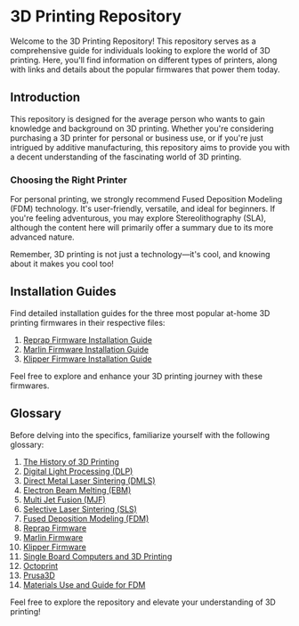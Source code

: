 # 3D Printing Repository

Welcome to the 3D Printing Repository! This repository serves as a comprehensive guide for individuals looking to explore the world of 3D printing. Here, you'll find information on different types of printers, along with links and details about the popular firmwares that power them today.

## Introduction

This repository is designed for the average person who wants to gain knowledge and background on 3D printing. Whether you're considering purchasing a 3D printer for personal or business use, or if you're just intrigued by additive manufacturing, this repository aims to provide you with a decent understanding of the fascinating world of 3D printing.

### Choosing the Right Printer

For personal printing, we strongly recommend Fused Deposition Modeling (FDM) technology. It's user-friendly, versatile, and ideal for beginners. If you're feeling adventurous, you may explore Stereolithography (SLA), although the content here will primarily offer a summary due to its more advanced nature.

Remember, 3D printing is not just a technology—it's cool, and knowing about it makes you cool too!

## Installation Guides

Find detailed installation guides for the three most popular at-home 3D printing firmwares in their respective files:

1. [Reprap Firmware Installation Guide](firmwares/reprap.md)
2. [Marlin Firmware Installation Guide](firmwares/marlin.md)
3. [Klipper Firmware Installation Guide](firmwares/klipper.md)

Feel free to explore and enhance your 3D printing journey with these firmwares.

## Glossary

Before delving into the specifics, familiarize yourself with the following glossary:

1. [The History of 3D Printing](history.md)
2. [Digital Light Processing (DLP)](printertypes/dlp.md)
3. [Direct Metal Laser Sintering (DMLS)](printertypes/dmls.md)
4. [Electron Beam Melting (EBM)](printertypes/ebm.md)
5. [Multi Jet Fusion (MJF)](printertypes/mjf.md)
6. [Selective Laser Sintering (SLS)](printertypes/sls.md)
7. [Fused Deposition Modeling (FDM)](printertypes/fdm.md)
8. [Reprap Firmware](firmwares/reprap.md)
9. [Marlin Firmware](firmwares/marlin.md)
10. [Klipper Firmware](firmwares/klipper.md)
11. [Single Board Computers and 3D Printing](integrations/sbc.md)
12. [Octoprint](integrations/octoprint.md)
13. [Prusa3D](prusa/prusa3d.md)
14. [Materials Use and Guide for FDM](materials/FDMmaterialguide.md)

Feel free to explore the repository and elevate your understanding of 3D printing!
